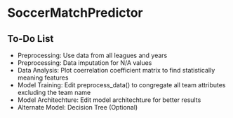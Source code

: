 # SoccerMatchPredictor

## To-Do List

- Preprocessing: Use data from all leagues and years
- Preprocessing: Data imputation for N/A values
- Data Analysis: Plot coerrelation coefficient matrix to find statistically meaning features
- Model Training: Edit preprocess_data() to congregate all team attributes excluding the team name
- Model Architechture: Edit model architechture for better results
- Alternate Model: Decision Tree (Optional)